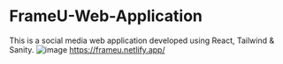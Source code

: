# FrameU-Web-Application
This is a social media web application developed using React, Tailwind &amp; Sanity.
![image](https://user-images.githubusercontent.com/75332947/190314486-fb03f8c6-dd60-45c7-838a-d83d3b3f4795.png)
https://frameu.netlify.app/

